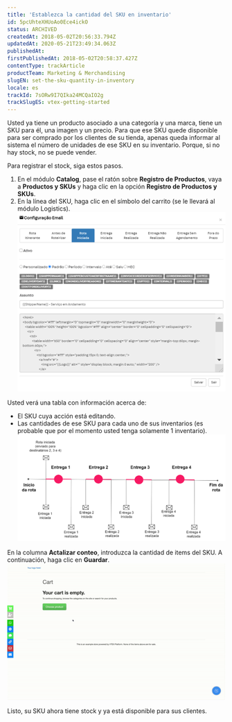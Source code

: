 ```yaml
---
title: 'Establezca la cantidad del SKU en inventario'
id: 5pcUhteXHUoAo0Ece4ickO
status: ARCHIVED
createdAt: 2018-05-02T20:56:33.794Z
updatedAt: 2020-05-21T23:49:34.063Z
publishedAt: 
firstPublishedAt: 2018-05-02T20:58:37.427Z
contentType: trackArticle
productTeam: Marketing & Merchandising
slugEN: set-the-sku-quantity-in-inventory
locale: es
trackId: 7sORw9I7QIka24MCQaIO2g
trackSlugES: vtex-getting-started
---
```


Usted ya tiene un producto asociado a una categoría y una marca, tiene un SKU para él, una imagen y un precio. Para que ese SKU quede disponible para ser comprado por los clientes de su tienda, apenas queda informar al sistema el número de unidades de ese SKU en su inventario. Porque, si no hay stock, no se puede vender.

Para registrar el stock, siga estos pasos.
1. En el módulo __Catalog__, pase el ratón sobre __Registro de Productos__, vaya a __Productos y SKUs__ y haga clic en la opción __Registro de Productos y SKUs__.
2. En la línea del SKU, haga clic en el símbolo del carrito (se le llevará al módulo Logistics).![SKUstock](https://raw.githubusercontent.com/vtexdocs/help-center-content/refs/heads/main/_1.png)

Usted verá una tabla con información acerca de:
- El SKU cuya acción está editando.
- Las cantidades de ese SKU para cada uno de sus inventarios (es probable que por el momento usted tenga solamente 1 inventario).![SKUstock3](https://raw.githubusercontent.com/vtexdocs/help-center-content/refs/heads/main/_2.png)

En la columna __Actalizar conteo__, introduzca la cantidad de items del SKU. A continuación, haga clic en __Guardar__.![SKUstock2](https://raw.githubusercontent.com/vtexdocs/help-center-content/refs/heads/main/_3.gif)

Listo, su SKU ahora tiene stock y ya está disponible para sus clientes.
